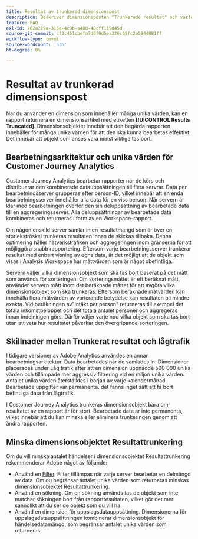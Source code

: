 ```yaml
---
title: Resultat av trunkerad dimensionspost
description: Beskriver dimensionsposten "Trunkerade resultat" och varför den visas i rapporter.
feature: FAQ
exl-id: 262a219a-315a-4c9b-a400-48cff119d45d
source-git-commit: cf3c451cbefa7d6f9d5ea326c69fc2e5944881ff
workflow-type: tm+mt
source-wordcount: '536'
ht-degree: 0%

---
```


# Resultat av trunkerad dimensionspost

När du använder en dimension som innehåller många unika värden, kan en rapport returnera en dimensionsartikel med etiketten **[!UICONTROL Results Truncated]**. Dimensionsobjektet innebär att den begärda rapporten innehåller för många unika värden för att den ska kunna bearbetas effektivt. Det innebär att objekt som anses vara minst viktiga tas bort.

## Bearbetningsarkitektur och unika värden för Customer Journey Analytics

Customer Journey Analytics bearbetar rapporter när de körs och distribuerar den kombinerade datauppsättningen till flera servrar. Data per bearbetningsserver grupperas efter person-ID, vilket innebär att en enda bearbetningsserver innehåller alla data för en viss person. När servern är klar med bearbetningen överför den sin deluppsättning av bearbetade data till en aggregeringsserver. Alla deluppsättningar av bearbetade data kombineras och returneras i form av en Workspace-rapport.

Om någon enskild server samlar in en resultatmängd som är över en storlekströskel trunkeras resultaten innan de skickas tillbaka. Denna optimering håller nätverkstrafiken och aggregeringen inom gränserna för att möjliggöra snabb rapportering. Eftersom varje bearbetningsserver trunkerar resultat med enbart visning av egna data, är det möjligt att de objekt som visas i Analysis Workspace har måttvärden som är något obefintliga.

Servern väljer vilka dimensionsobjekt som ska tas bort baserat på det mått som används för sorteringen. Om sorteringsmåttet är ett beräknat mått, använder servern mått inom det beräknade måttet för att avgöra vilka dimensionsobjekt som ska trunkeras. Eftersom beräknade mätvärden kan innehålla flera mätvärden av varierande betydelse kan resultaten bli mindre exakta. Vid beräkningen av&quot;Intäkt per person&quot; returneras till exempel det totala inkomstbeloppet och det totala antalet personer och aggregeras innan indelningen görs. Därför väljer varje nod vilka objekt som ska tas bort utan att veta hur resultatet påverkar den övergripande sorteringen.

## Skillnader mellan Trunkerat resultat och lågtrafik

I tidigare versioner av Adobe Analytics användes en annan bearbetningsarkitektur. Data bearbetades när de samlades in. Dimensioner placerades under Låg trafik efter att en dimension uppnådde 500 000 unika värden och tillämpade mer aggressiv filtrering vid en miljon unika värden. Antalet unika värden återställdes i början av varje kalendermånad. Bearbetade uppgifter var permanenta. det fanns inget sätt att få bort befintliga data från lågtrafik.

I Customer Journey Analytics trunkeras dimensionsobjekt bara om resultatet av en rapport är för stort. Bearbetade data är inte permanenta, vilket innebär att du kan minska eller eliminera trunkeringen genom att ändra rapporten.

## Minska dimensionsobjektet Resultattrunkering

Om du vill minska antalet händelser i dimensionsobjektet Resultattrunkering rekommenderar Adobe något av följande:

* Använd en [Filter](/help/components/filters/create-filters.md). Filter tillämpas när varje server bearbetar en delmängd av data. Om du begränsar antalet unika värden som returneras minskas dimensionsobjektet Resultattrunkering.
* Använd en sökning. Om en sökning används tas de objekt som inte matchar sökningen bort från rapportresultaten, vilket gör det mer sannolikt att du ser de objekt som du vill ha.
* Använd en dimension för uppslagsdatauppsättning. Dimensionerna för uppslagsdatauppsättningen kombinerar dimensionsobjekt för händelsedatamängd, som begränsar antalet unika värden som returneras.

